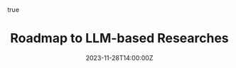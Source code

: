 ---
title: Roadmap to LLM-based Researches
event: Lab Seminar
event_url: ""
location: Room 311, Innovation Center, UESTC
summary: " "
abstract: ""

# Talk start and end times.
#   End time can optionally be hidden by prefixing the line with `#`.
date: "2023-11-28T14:00:00Z"
date_end: "2021-11-28T15:00:00Z"
all_day: false

# Schedule page publish date (NOT talk date).
publishDate: "2021-09-28T20:00:00Z"

authors: []
tags: []

# Is this a featured talk? (true/false)
featured: false

# image:
#   caption: 'Image credit: [**Unsplash**](https://unsplash.com/photos/bzdhc5b3Bxs)'
#   focal_point: Right

url_code: ""
url_pdf: ""
url_slides: ""
url_video: ""

# Markdown Slides (optional).
#   Associate this talk with Markdown slides.
#   Simply enter your slide deck's filename without extension.
#   E.g. `slides = "example-slides"` references `content/slides/example-slides.md`.
#   Otherwise, set `slides = ""`.
slides: ""

# Projects (optional).
#   Associate this post with one or more of your projects.
#   Simply enter your project's folder or file name without extension.
#   E.g. `projects = ["internal-project"]` references `content/project/deep-learning/index.md`.
#   Otherwise, set `projects = []`.
projects: ""

# Enable math on this page?
math: true
---